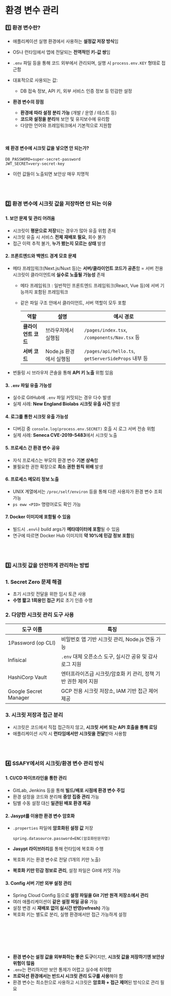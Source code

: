 # 환경 변수 관리

### 1️⃣ 환경 변수란?

- 애플리케이션 실행 환경에서 사용하는 **설정값 저장 방식**임
- OS나 런타임에서 앱에 전달되는 **전역적인 키-값 쌍**임
- `.env` 파일 등을 통해 코드 외부에서 관리되며, 실행 시 `process.env.KEY` 형태로 접근함
- 대표적으로 사용되는 값:
  - DB 접속 정보, API 키, 외부 서비스 인증 정보 등 민감한 설정

- **환경 변수의 장점**
  - **환경에 따라 설정 분리 가능** (개발 / 운영 / 테스트 등)
  - **코드와 설정을 분리**해 보안 및 유지보수에 유리함
  - 다양한 언어와 프레임워크에서 기본적으로 지원함

<br/>

#### 왜 환경 변수에 시크릿 값을 넣으면 안 되는가?

```env
DB_PASSWORD=super-secret-password
JWT_SECRET=very-secret-key
```
- 이런 값들이 노출되면 보안상 매우 치명적

<br/>
<br/>


### 2️⃣ 환경 변수에 시크릿 값을 저장하면 안 되는 이유

#### 1. 보안 문제 및 관리 어려움
  - 시크릿이 **평문으로 저장**되는 경우가 많아 유출 위험 존재
  - 시크릿 유출 시 서비스 **전체 재배포 필요**, 회수 불가
  - 접근 이력 추적 불가, **누가 봤는지 모르는 상태** 발생

#### 2. 프론트엔드와 백엔드 경계 모호 문제
- 메타 프레임워크(Next.js/Nuxt 등)는 **서버/클라이언트 코드가 공존**함 = 서버 전용 시크릿이 클라이언트에 **실수로 노출될 가능성** 존재
  - 메타 프레임워크 : 일반적인 프론트엔드 프레임워크(React, Vue 등)에 서버 기능까지 포함된 프레임워크
  - 같은 파일 구조 안에서 클라이언트, 서버 역할이 모두 포함

    | 역할 | 설명 | 예시 경로 |
    |------|------|-----------|
    | **클라이언트 코드** | 브라우저에서 실행됨 | `/pages/index.tsx`, `/components/Nav.tsx` 등 |
    | **서버 코드** | Node.js 환경에서 실행됨 | `/pages/api/hello.ts`, `getServerSideProps` 내부 등 |

- 번들링 시 브라우저 콘솔을 통해 **API 키 노출** 위험 있음

#### 3. `.env` 파일 유출 가능성

- 실수로 GitHub에 `.env` 파일 커밋되는 경우 다수 발생
- 실제 사례: **New England Biolabs 시크릿 유출 사건** 발생

#### 4. 로그를 통한 시크릿 유출 가능성

- 디버깅 중 `console.log(process.env.SECRET)` 호출 시 로그 서버 전송 위험
- 실제 사례: **Seneca CVE-2019-5483**에서 시크릿 노출

#### 5. 프로세스 간 환경 변수 공유

- 자식 프로세스는 부모의 환경 변수 **기본 상속**함
- 불필요한 권한 확장으로 **최소 권한 원칙 위배** 발생

#### 6. 프로세스 메모리 정보 노출

- UNIX 계열에서는 `/proc/self/environ` 등을 통해 다른 사용자가 환경 변수 조회 가능
- `ps eww <PID>` 명령어로도 확인 가능

#### 7. Docker 이미지에 포함될 수 있음

- 빌드시 `.env`나 build args가 **메타데이터에 포함**될 수 있음
- 연구에 따르면 Docker Hub 이미지의 **약 10%에 민감 정보 포함**됨

<br/>
<br/>

###  3️⃣ 시크릿 값을 안전하게 관리하는 방법

### 1. Secret Zero 문제 해결

- 초기 시크릿 전달을 위한 임시 토큰 사용
- **수명 짧고 1회용인 접근 키**로 초기 인증 수행

### 2. 다양한 시크릿 관리 도구 사용

| 도구 이름               | 특징                                                   |
|----------------------|------------------------------------------------------|
| 1Password (op CLI)    | 비밀번호 앱 기반 시크릿 관리, Node.js 연동 가능             |
| Infisical             | `.env` 대체 오픈소스 도구, 실시간 공유 및 감사 로그 지원      |
| HashiCorp Vault       | 엔터프라이즈급 시크릿/암호화 키 관리, 정책 기반 권한 제어 지원  |
| Google Secret Manager | GCP 전용 시크릿 저장소, IAM 기반 접근 제어 제공            |

### 3. 시크릿 저장과 접근 분리

- 시크릿은 코드에서 직접 접근하지 않고, **시크릿 서버 또는 API 호출을 통해 로딩**
- 애플리케이션 시작 시 **런타임에서만 시크릿을 전달**받아 사용함

<br/>
<br/>

### 4️⃣ SSAFY에서의 시크릿/환경 변수 관리 방식

#### 1. CI/CD 파이프라인을 통한 관리

- GitLab, Jenkins 등을 통해 **빌드/배포 시점에 환경 변수 주입**
- 환경 설정을 코드와 분리해 **중앙 집중 관리** 가능
- 팀별 수동 설정 대신 **일관된 배포 환경 제공**

#### 2. Jasypt를 이용한 환경 변수 암호화

- `.properties` 파일에 **암호화된 설정 값** 저장

    ```properties
    spring.datasource.password=ENC(암호화된문자열)
    ```

- **Jasypt 라이브러리**를 통해 런타임에 복호화 수행
- 복호화 키는 환경 변수로 전달 (1개의 키만 노출)
- **복호화 키만 민감 정보로 관리**, 설정 파일은 Git에 커밋 가능


#### 3. Config 서버 기반 외부 설정 관리

- Spring Cloud Config 등으로 **설정 파일을 Git 기반 원격 저장소에서 관리**
- 여러 애플리케이션이 **같은 설정 파일 공유** 가능
- 설정 변경 시 **재배포 없이 실시간 반영(refresh)** 가능
- 복호화 키는 별도로 분리, 실행 환경에서만 접근 가능하게 설정

<br/>
<br/>
<br/>
<br/>
<br/>


- **환경 변수는 설정 값을 외부화하는 좋은 도구**이지만, **시크릿 값을 저장하기엔 보안상 위험이 많음**
- `.env`는 편리하지만 보안 통제가 어렵고 실수에 취약함
- **프로덕션 환경에서는 반드시 시크릿 관리 도구를 사용**해야 함
- 환경 변수는 최소한으로 사용하고 시크릿은 **암호화 + 접근 제어**된 방식으로 관리 필요